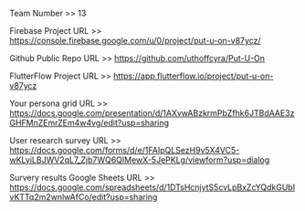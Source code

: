 Team Number >> 13

Firebase Project URL >> https://console.firebase.google.com/u/0/project/put-u-on-v87ycz/

Github Public Repo URL >> https://github.com/uthoffcyra/Put-U-On

FlutterFlow Project URL >> https://app.flutterflow.io/project/put-u-on-v87ycz

Your persona grid URL >> https://docs.google.com/presentation/d/1AXvwABzkrmPbZfhk6JTBdAAE3zGHFMnZEmrZEm4w4vg/edit?usp=sharing

User research survey URL >> https://docs.google.com/forms/d/e/1FAIpQLSezH9v5X4VC5-wKLyiLBJWV2qL7_Zjb7WQ6QIMewX-5JePKLg/viewform?usp=dialog

Survery results Google Sheets URL >> https://docs.google.com/spreadsheets/d/1DTsHcnjytS5cvLpBxZcYQdkGUbIvKTTq2m2wnlwAfCo/edit?usp=sharing
